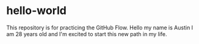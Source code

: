 # hello-world
This repository is for practicing the GitHub Flow.
Hello my name is Austin I am 28 years old and I'm excited to start this new path in my life.
